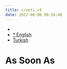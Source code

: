 ```yaml
---
title: cronti.v3
date: 2022-06-06 08:34:40
---
```


<nav id="main-nav" class="alignright">
    <ul>
        <li><a href="/npm/cronti/" class="tooltip" data-tip="back to cronti page"><i class="icon icon-back"></i></a></li>
        <li><a href="/npm/cronti/v3/" class="active">* English</a></li>
        <li><a href="/npm/cronti/v3/tr/">Turkish</a></li>
    </ul>
</nav>
<div class="clearfix"></div>

# As Soon As